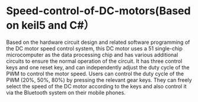 # Speed-control-of-DC-motors(Based on keil5 and C#）
Based on the hardware circuit design and related software programming of the DC motor speed control system, this DC motor uses a 51 single-chip microcomputer as the data processing chip and has various additional circuits to ensure the normal operation of the circuit. It has three control keys and one reset key, and can independently adjust the duty cycle of the PWM to control the motor speed. Users can control the duty cycle of the PWM (20%, 50%, 80%) by pressing the relevant gear keys. They can freely select the speed of the DC motor according to the keys and also control it via the Bluetooth system on their mobile phones.
